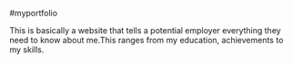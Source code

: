 #myportfolio

This is basically a website that tells a potential employer everything they need to know about me.This ranges from my education, achievements to my skills.
